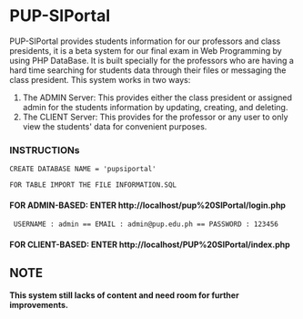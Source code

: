 # PUP-SIPortal

PUP-SIPortal provides students information for our professors and class presidents, it is a beta system for our final exam in Web Programming by using PHP DataBase. It is built specially for the professors who are having a hard time searching for students data through their files or messaging the class president. This system works in two ways: 

1. The ADMIN Server: This provides either the class president or assigned admin for the students information by updating, creating, and deleting. 
2. The CLIENT Server: This provides for the professor or any user to only view the students' data for convenient purposes. 

### INSTRUCTIONs

```
CREATE DATABASE NAME = 'pupsiportal'
```

```
FOR TABLE IMPORT THE FILE INFORMATION.SQL 
```

#### FOR ADMIN-BASED: ENTER http://localhost/pup%20SIPortal/login.php
```
 USERNAME : admin == EMAIL : admin@pup.edu.ph == PASSWORD : 123456 
```

#### FOR CLIENT-BASED: ENTER http://localhost/PUP%20SIPortal/index.php

## NOTE

**This system still lacks of content and need room for further improvements.**

